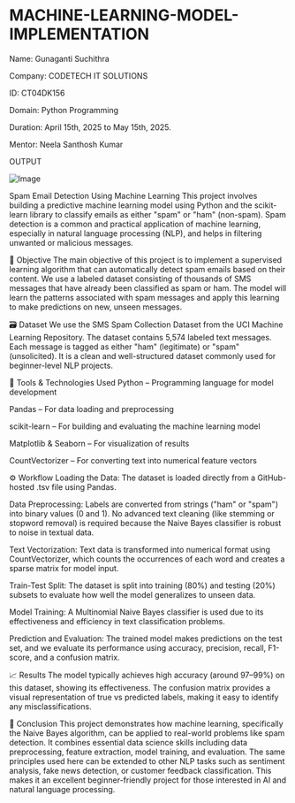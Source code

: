 # MACHINE-LEARNING-MODEL-IMPLEMENTATION

Name: Gunaganti Suchithra

Company: CODETECH IT SOLUTIONS

ID: CT04DK156

Domain: Python Programming

Duration: April 15th, 2025 to May 15th, 2025.

Mentor: Neela Santhosh Kumar

OUTPUT

![Image](https://github.com/user-attachments/assets/a89debef-ac59-468e-859d-a0b78a77f0d7)



Spam Email Detection Using Machine Learning
This project involves building a predictive machine learning model using Python and the scikit-learn library to classify emails as either "spam" or "ham" (non-spam). Spam detection is a common and practical application of machine learning, especially in natural language processing (NLP), and helps in filtering unwanted or malicious messages.

🧠 Objective
The main objective of this project is to implement a supervised learning algorithm that can automatically detect spam emails based on their content. We use a labeled dataset consisting of thousands of SMS messages that have already been classified as spam or ham. The model will learn the patterns associated with spam messages and apply this learning to make predictions on new, unseen messages.

🗃️ Dataset
We use the SMS Spam Collection Dataset from the UCI Machine Learning Repository. The dataset contains 5,574 labeled text messages. Each message is tagged as either "ham" (legitimate) or "spam" (unsolicited). It is a clean and well-structured dataset commonly used for beginner-level NLP projects.

🧰 Tools & Technologies Used
Python – Programming language for model development

Pandas – For data loading and preprocessing

scikit-learn – For building and evaluating the machine learning model

Matplotlib & Seaborn – For visualization of results

CountVectorizer – For converting text into numerical feature vectors

⚙️ Workflow
Loading the Data:
The dataset is loaded directly from a GitHub-hosted .tsv file using Pandas.

Data Preprocessing:
Labels are converted from strings ("ham" or "spam") into binary values (0 and 1). No advanced text cleaning (like stemming or stopword removal) is required because the Naive Bayes classifier is robust to noise in textual data.

Text Vectorization:
Text data is transformed into numerical format using CountVectorizer, which counts the occurrences of each word and creates a sparse matrix for model input.

Train-Test Split:
The dataset is split into training (80%) and testing (20%) subsets to evaluate how well the model generalizes to unseen data.

Model Training:
A Multinomial Naive Bayes classifier is used due to its effectiveness and efficiency in text classification problems.

Prediction and Evaluation:
The trained model makes predictions on the test set, and we evaluate its performance using accuracy, precision, recall, F1-score, and a confusion matrix.

📈 Results
The model typically achieves high accuracy (around 97–99%) on this dataset, showing its effectiveness. The confusion matrix provides a visual representation of true vs predicted labels, making it easy to identify any misclassifications.

🎯 Conclusion
This project demonstrates how machine learning, specifically the Naive Bayes algorithm, can be applied to real-world problems like spam detection. It combines essential data science skills including data preprocessing, feature extraction, model training, and evaluation. The same principles used here can be extended to other NLP tasks such as sentiment analysis, fake news detection, or customer feedback classification. This makes it an excellent beginner-friendly project for those interested in AI and natural language processing.
